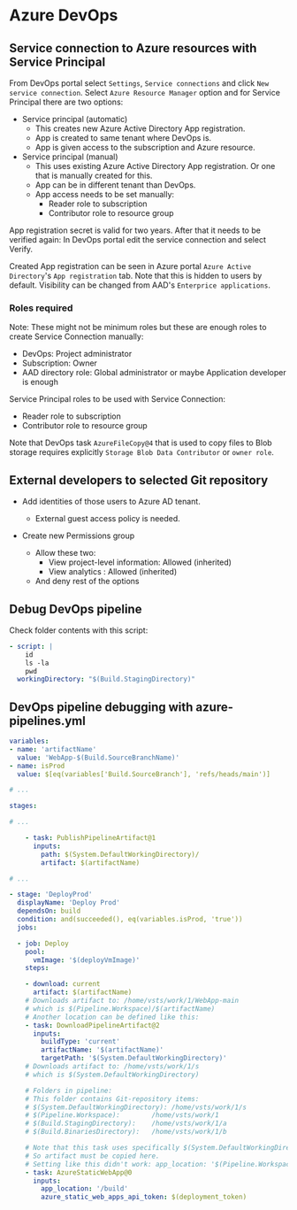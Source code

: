 # Azure DevOps

## Service connection to Azure resources with Service Principal

From DevOps portal select `Settings`, `Service connections` and click `New service connection`. Select `Azure Resource Manager` option and for Service Principal there are two options:

- Service principal (automatic)
  - This creates new Azure Active Directory App registration.
  - App is created to same tenant where DevOps is.
  - App is given access to the subscription and Azure resource.
- Service principal (manual)
  - This uses existing Azure Active Directory App registration. Or one that is manually created for this.
  - App can be in different tenant than DevOps.
  - App access needs to be set manually:
    - Reader role to subscription
    - Contributor role to resource group

App registration secret is valid for two years. After that it needs to be verified again: In DevOps portal edit the service connection and select Verify.

Created App registration can be seen in Azure portal `Azure Active Directory`'s `App registration` tab. Note that this is hidden to users by default. Visibility can be changed from AAD's `Enterprice applications`.

### Roles required

Note: These might not be minimum roles but these are enough roles to create Service Connection manually:

- DevOps: Project administrator
- Subscription: Owner
- AAD directory role: Global administrator or maybe Application developer is enough

Service Principal roles to be used with Service Connection:

- Reader role to subscription
- Contributor role to resource group

Note that DevOps task `AzureFileCopy@4` that is used to copy files to Blob storage requires explicitly `Storage Blob Data Contributor` or `owner role`.

## External developers to selected Git repository

- Add identities of those users to Azure AD tenant.

  - External guest access policy is needed.

- Create new Permissions group
  - Allow these two:
    - View project-level information: Allowed (inherited)
    - View analytics : Allowed (inherited)
  - And deny rest of the options

## Debug DevOps pipeline

Check folder contents with this script:

```yml
- script: |
    id
    ls -la
    pwd
  workingDirectory: "$(Build.StagingDirectory)"
```

## DevOps pipeline debugging with azure-pipelines.yml

```yml
variables:
- name: 'artifactName'
  value: 'WebApp-$(Build.SourceBranchName)'
- name: isProd
  value: $[eq(variables['Build.SourceBranch'], 'refs/heads/main')]

# ...

stages:

# ...

    - task: PublishPipelineArtifact@1
      inputs:
        path: $(System.DefaultWorkingDirectory)/
        artifact: $(artifactName)

# ...

- stage: 'DeployProd'
  displayName: 'Deploy Prod'
  dependsOn: build
  condition: and(succeeded(), eq(variables.isProd, 'true'))
  jobs:

  - job: Deploy
    pool:
      vmImage: '$(deployVmImage)'
    steps:

    - download: current
      artifact: $(artifactName)
    # Downloads artifact to: /home/vsts/work/1/WebApp-main
    # which is $(Pipeline.Workspace)/$(artifactName)
    # Another location can be defined like this:
    - task: DownloadPipelineArtifact@2
      inputs:
        buildType: 'current'
        artifactName: '$(artifactName)'
        targetPath: '$(System.DefaultWorkingDirectory)'
    # Downloads artifact to: /home/vsts/work/1/s
    # which is $(System.DefaultWorkingDirectory)

    # Folders in pipeline:
    # This folder contains Git-repository items:
    # $(System.DefaultWorkingDirectory): /home/vsts/work/1/s
    # $(Pipeline.Workspace):        /home/vsts/work/1
    # $(Build.StagingDirectory):    /home/vsts/work/1/a
    # $(Build.BinariesDirectory):   /home/vsts/work/1/b

    # Note that this task uses specifically $(System.DefaultWorkingDirectory) folder.
    # So artifact must be copied here.
    # Setting like this didn't work: app_location: '$(Pipeline.Workspace)/$(artifactName)/build'
    - task: AzureStaticWebApp@0
      inputs:
        app_location: '/build'
        azure_static_web_apps_api_token: $(deployment_token)
```
